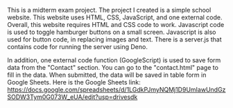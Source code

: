 This is a midterm exam project. The project I created is a simple school website. This website uses HTML, CSS, JavaScript, and one external code. Overall, this website requires HTML and CSS code to work. Javascript code is used to toggle hamburger buttons on a small screen. Javascript is also used for button code, in replacing images and text. There is a server.js that contains code for running the server using Deno.

In addition, one external code function (GoogleScript) is used to save form data from the "Contact" section. You can go to the "contact.html" page to fill in the data. When submitted, the data will be saved in table form in Google Sheets. Here is the Google Sheets link: https://docs.google.com/spreadsheets/d/1LGdkPJmyNQMj1D9UmIawUndGzSODW3Tym0G073W_eUA/edit?usp=drivesdk

